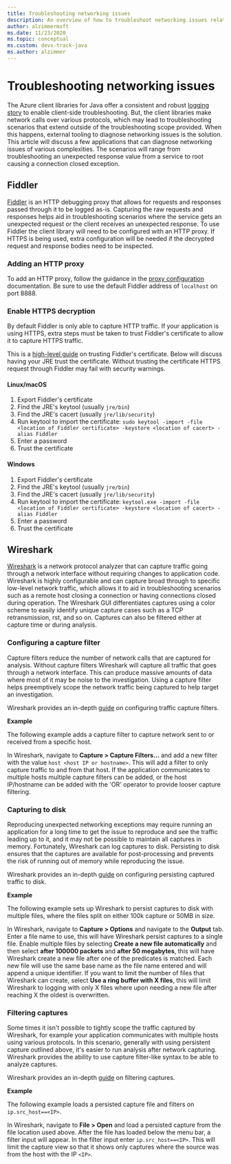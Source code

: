 ```yaml
---
title: Troubleshooting networking issues
description: An overview of how to troubleshoot networking issues related to using the Azure SDK for Java
author: alzimmermsft
ms.date: 11/23/2020
ms.topic: conceptual
ms.custom: devx-track-java
ms.author: alzimmer
---
```


# Troubleshooting networking issues

The Azure client libraries for Java offer a consistent and robust [logging story](java-sdk-logging-overview.md) to enable client-side troubleshooting. But, the client libraries make network calls over various protocols, which may lead to troubleshooting scenarios that extend outside of the troubleshooting scope provided. When this happens, external tooling to diagnose networking issues is the solution. This article will discuss a few applications that can diagnose networking issues of various complexities. The scenarios will range from troubleshooting an unexpected response value from a service to root causing a connection closed exception.

## Fiddler

[Fiddler](https://docs.telerik.com/fiddler-everywhere/introduction) is an HTTP debugging proxy that allows for requests and responses passed through it to be logged as-is. Capturing the raw requests and responses helps aid in troubleshooting scenarios where the service gets an unexpected request or the client receives an unexpected response. To use Fiddler the client library will need to be configured with an HTTP proxy. If HTTPS is being used, extra configuration will be needed if the decrypted request and response bodies need to be inspected.

### Adding an HTTP proxy

To add an HTTP proxy, follow the guidance in the [proxy configuration](java-sdk-proxying.md) documentation. Be sure to use the default Fiddler address of `localhost` on port 8888.

### Enable HTTPS decryption

By default Fiddler is only able to capture HTTP traffic. If your application is using HTTPS, extra steps must be taken to trust Fiddler's certificate to allow it to capture HTTPS traffic.

This is a [high-level guide](https://docs.telerik.com/fiddler-everywhere/user-guide/settings/https) on trusting Fiddler's certificate. Below will discuss having your JRE trust the certificate. Without trusting the certificate HTTPS request through Fiddler may fail with security warnings.

#### Linux/macOS

1. Export Fiddler's certificate
2. Find the JRE's keytool (usually `jre/bin`)
3. Find the JRE's cacert (usually `jre/lib/security`)
4. Run keytool to import the certificate: `sudo keytool -import -file <location of Fiddler certificate> -keystore <location of cacert> -alias Fiddler`
5. Enter a password
6. Trust the certificate

#### Windows

1. Export Fiddler's certificate
2. Find the JRE's keytool (usually `jre/bin`)
3. Find the JRE's cacert (usually `jre/lib/security`)
4. Run keytool to import the certificate: `keytool.exe -import -file <location of Fiddler certificate> -keystore <location of cacert> -alias Fiddler`
5. Enter a password
6. Trust the certificate

## Wireshark

[Wireshark](https://www.wireshark.org/) is a network protocol analyzer that can capture traffic going through a network interface without requiring changes to application code. Wireshark is highly configurable and can capture broad through to specific low-level network traffic, which allows it to aid in troubleshooting scenarios such as a remote host closing a connection or having connections closed during operation. The Wireshark GUI differentiates captures using a color scheme to easily identify unique capture cases such as a TCP retransmission, rst, and so on. Captures can also be filtered either at capture time or during analysis.

### Configuring a capture filter

Capture filters reduce the number of network calls that are captured for analysis. Without capture filters Wireshark will capture all traffic that goes through a network interface. This can produce massive amounts of data where most of it may be noise to the investigation. Using a capture filter helps preemptively scope the network traffic being captured to help target an investigation.

Wireshark provides an in-depth [guide](https://www.wireshark.org/docs/wsug_html_chunked/ChapterCapture.html) on configuring traffic capture filters.

**Example**

The following example adds a capture filter to capture network sent to or received from a specific host.

In Wireshark, navigate to **Capture > Capture Filters...** and add a new filter with the value `host <host IP or hostname>`. This will add a filter to only capture traffic to and from that host. If the application communicates to multiple hosts multiple capture filters can be added, or the host IP/hostname can be added with the 'OR' operator to provide looser capture filtering.

### Capturing to disk

Reproducing unexpected networking exceptions may require running an application for a long time to get the issue to reproduce and see the traffic leading up to it, and it may not be possible to maintain all captures in memory. Fortunately, Wireshark can log captures to disk. Persisting to disk ensures that the captures are available for post-processing and prevents the risk of running out of memory while reproducing the issue.

Wireshark provides an in-depth [guide](https://www.wireshark.org/docs/wsug_html_chunked/ChapterIO.html) on configuring persisting captured traffic to disk.

**Example**

The following example sets up Wireshark to persist captures to disk with multiple files, where the files split on either 100k capture or 50MB in size.

In Wireshark, navigate to **Capture > Options** and navigate to the **Output** tab. Enter a file name to use, this will have Wireshark persist captures to a single file. Enable multiple files by selecting **Create a new file automatically** and then select **after 100000 packets** and **after 50 megabytes**, this will have Wireshark create a new file after one of the predicates is matched. Each new file will use the same base name as the file name entered and will append a unique identifier. If you want to limit the number of files that Wireshark can create, select **Use a ring buffer with X files**, this will limit Wireshark to logging with only X files where upon needing a new file after reaching X the oldest is overwritten.

### Filtering captures

Some times it isn't possible to tightly scope the traffic captured by Wireshark, for example your application communicates with multiple hosts using various protocols. In this scenario, generally with using persistent capture outlined above, it's easier to run analysis after network capturing. Wireshark provides the ability to use capture filter-like syntax to be able to analyze captures.

Wireshark provides an in-depth [guide](https://www.wireshark.org/docs/wsug_html_chunked/ChapterWork.html) on filtering captures.

**Example**

The following example loads a persisted capture file and filters on `ip.src_host==<IP>`.

In Wireshark, navigate to **File > Open** and load a persisted capture from the file location used above. After the file has loaded below the menu bar, a filter input will appear. In the filter input enter `ip.src_host==<IP>`. This will limit the capture view so that it shows only captures where the source was from the host with the IP `<IP>`.
